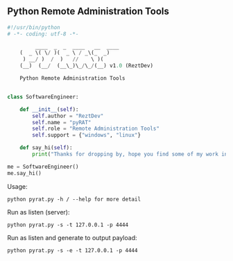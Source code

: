 Python Remote Administration Tools
----------------------------------


```python
#!/usr/bin/python
# -*- coding: utf-8 -*-

     	 ____  _  _  ____   __  ____
	(  _ \( \/ )(  _ \ / _\(_  _)
	 ) __/ )  /  )   //    \ )(
	(__)  (__/  (__\_)\_/\_/(__) v1.0 (ReztDev)

	Python Remote Administration Tools


class SoftwareEngineer:

    def __init__(self):
    	self.author = "ReztDev"
        self.name = "pyRAT"
        self.role = "Remote Administration Tools"
        self.support = {"windows", "linux"}

    def say_hi(self):
        print("Thanks for dropping by, hope you find some of my work interesting.")

me = SoftwareEngineer()
me.say_hi()
```
Usage: 
```
python pyrat.py -h / --help for more detail
```


Run as listen (server):
```
python pyrat.py -s -t 127.0.0.1 -p 4444
```


Run as listen and generate to output payload:
```
python pyrat.py -s -e -t 127.0.0.1 -p 4444
```

